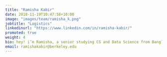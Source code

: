 ```yaml
---
title: "Ramisha Kabir"
date: 2018-11-19T10:47:58+10:00
image: "images/team/ramisha_k.png"
jobtitle: "Logistics"
linkedinurl: "https://www.linkedin.com/in/ramisha-kabir/"
promoted: true
weight: 4
bio: hey! i’m Ramisha, a senior studying CS and Data Science from Bangladesh.
email: ramishakabir@berkeley.edu
---
```



